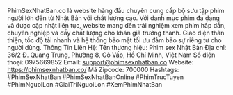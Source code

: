 PhimSexNhatBan.co là website hàng đầu chuyên cung cấp bộ sưu tập phim người lớn đến từ Nhật Bản với chất lượng cao. Với danh mục phim đa dạng và được cập nhật liên tục, website mang đến trải nghiệm xem phim hấp dẫn, chuyên nghiệp và đầy chất lượng cho khán giả trưởng thành. Giao diện thân thiện, tốc độ tải nhanh và hệ thống bảo mật tối ưu đảm bảo sự riêng tư cho người dùng.  Thông Tin Liên Hệ: Tên thương hiệu: Phim sex Nhật Bản Địa chỉ: 36/2 Đ. Quang Trung, Phường 8, Gò Vấp, Hồ Chí Minh, Việt Nam Số điện thoại: 0975669852 Email: support@phimsexnhatban.co Website: https://phimsexnhatban.co/ Mã Zipcode: 700000 Hashtags: #PhimSexNhatBan #PhimSexNhatBanOnline #PhimTrucTuyen #PhimNguoiLon #GiaiTriNguoiLon #XemPhimNhatBan